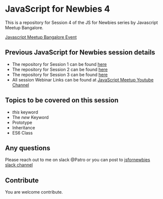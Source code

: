 # JavaScript for Newbies 4

This is a repository for Session 4 of the JS for Newbies series by Javascript Meetup Bangalore.

[Javascript Meetup Bangalore Event](https://www.meetup.com/JavaScript-Meetup-Bangalore/events/246187418/)

## Previous JavaScript for Newbies session details
  * The repository for Session 1 can be found [here](https://github.com/abinavseelan/javascript-101)
  * The repository for Session 2 can be found [here](https://github.com/abinavseelan/js-for-newbies-2)
  * The repository for Session 3 can be found [here](https://github.com/sam95/js-for-newbies-3)
  * All session Webinar Links can be found at [JavaScript Meetup Youtube Channel](https://www.youtube.com/channel/UCORsP9cA96byPuFtPujjfqA)

## Topics to be covered on this session
  * *this* keyword
  * The *new* Keyword
  * Prototype
  * Inheritance
  * ES6 Class

## Any questions
 Please reach out to me on slack @Patro or you can post to [jsfornewbies slack channel](https://jsmeetupbglr.slack.com/messages/C7YKYNABA/team/U6Y9N5WHZ/)

## Contribute
  You are welcome contribute.
